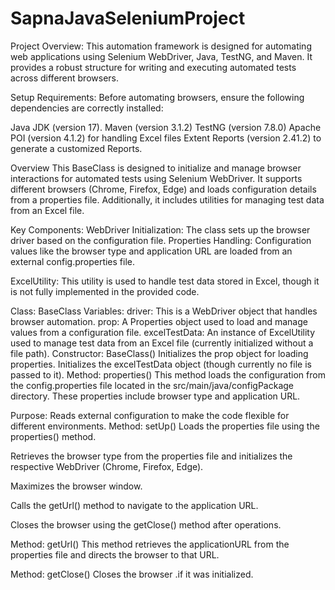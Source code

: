 # SapnaJavaSeleniumProject

Project Overview:
This automation framework is designed for automating web applications using Selenium WebDriver, Java, TestNG, and Maven. It provides a robust structure for writing and executing automated tests across different browsers.

Setup Requirements:
Before automating browsers, ensure the following dependencies are correctly installed:

Java JDK (version 17).
Maven (version 3.1.2)
TestNG (version 7.8.0)
Apache POI (version 4.1.2) for handling Excel files
Extent Reports (version 2.41.2) to generate a customized Reports.

Overview
This BaseClass is designed to initialize and manage browser interactions for automated tests using Selenium WebDriver. It supports different browsers (Chrome, Firefox, Edge) and loads configuration details from a properties file. Additionally, it includes utilities for managing test data from an Excel file.

Key Components:
WebDriver Initialization: The class sets up the browser driver based on the configuration file.
Properties Handling: Configuration values like the browser type and application URL are loaded from an external config.properties file.

ExcelUtility: This utility is used to handle test data stored in Excel, though it is not fully implemented in the provided code.

Class: BaseClass
Variables:
driver: This is a WebDriver object that handles browser automation.
prop: A Properties object used to load and manage values from a configuration file.
excelTestData: An instance of ExcelUtility used to manage test data from an Excel file (currently initialized without a file path).
Constructor: BaseClass()
Initializes the prop object for loading properties.
Initializes the excelTestData object (though currently no file is passed to it).
Method: properties()
This method loads the configuration from the config.properties file located in the src/main/java/configPackage directory. These properties include browser type and application URL.

Purpose: Reads external configuration to make the code flexible for different environments.
Method: setUp()
Loads the properties file using the properties() method.

Retrieves the browser type from the properties file and initializes the respective WebDriver (Chrome, Firefox, Edge).

Maximizes the browser window.

Calls the getUrl() method to navigate to the application URL.

Closes the browser using the getClose() method after operations.


Method: getUrl()
This method retrieves the applicationURL from the properties file and directs the browser to that URL.

Method: getClose()
Closes the browser .if it was initialized.

